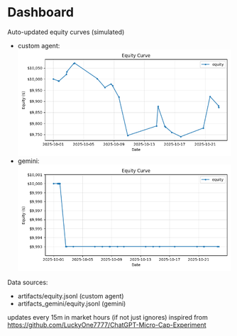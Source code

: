 # Dashboard

Auto-updated equity curves (simulated)

- custom agent: ![Equity Curve](artifacts/equity.png?v=7ab66b7)
- gemini: ![Equity Curve (Gemini)](artifacts_gemini/equity.png?v=7ab66b7)

Data sources:
- artifacts/equity.jsonl (custom agent)
- artifacts_gemini/equity.jsonl (gemini)

updates every 15m in market hours (if not just ignores)
inspired from https://github.com/LuckyOne7777/ChatGPT-Micro-Cap-Experiment